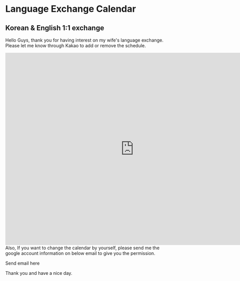 # Language Exchange Calendar
## Korean & English 1:1 exchange

Hello Guys, thank you for having interest on my wife's language exchange. Please let me know through Kakao to add or remove the schedule.

<iframe src="https://calendar.google.com/calendar/embed?src=lthcnq5fjpgs3up9ocm2ee0a7g%40group.calendar.google.com&ctz=America%2FChicago" style="border: 0" width="800" height="600" frameborder="0" scrolling="no"></iframe>
Also, If you want to change the calendar by yourself, please send me the google account information on below email to give you the permission.

Send email here

Thank you and have a nice day.
